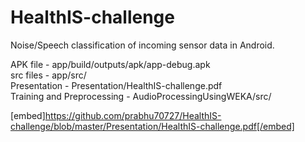 # HealthIS-challenge

Noise/Speech classification of incoming sensor data in Android.  


APK file - app/build/outputs/apk/app-debug.apk  
src files - app/src/  
Presentation - Presentation/HealthIS-challenge.pdf  
Training and Preprocessing - AudioProcessingUsingWEKA/src/  


[embed]https://github.com/prabhu70727/HealthIS-challenge/blob/master/Presentation/HealthIS-challenge.pdf[/embed]
